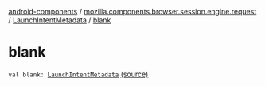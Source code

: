 [android-components](../../index.md) / [mozilla.components.browser.session.engine.request](../index.md) / [LaunchIntentMetadata](index.md) / [blank](./blank.md)

# blank

`val blank: `[`LaunchIntentMetadata`](index.md) [(source)](https://github.com/mozilla-mobile/android-components/blob/master/components/browser/session/src/main/java/mozilla/components/browser/session/engine/request/LaunchIntentMetadata.kt#L14)